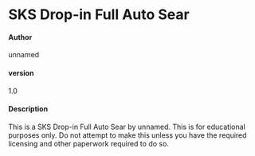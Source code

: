 # SKS Drop-in Full Auto Sear

#### Author
unnamed

#### version 
1.0

#### Description

This is a SKS Drop-in Full Auto Sear by unnamed. This is for educational purposes only. Do not attempt to make this unless you have the required licensing and other paperwork required to do so.


